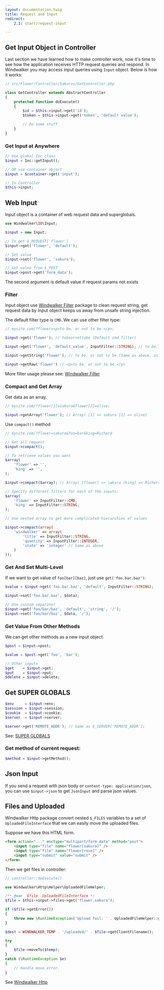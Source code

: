 ```yaml
---
layout: documentation.twig
title: Request and Input
redirect:
    2.1: start/request-input 

---
```


## Get Input Object in Controller

Last section we have learned how to make controller work, now it's time to see how the application receives HTTP request queries and respond.
In Windwalker you may access input queries using `Input` object. Below is how it works:

``` php
// src/Flower/Controller/Sakuras/GetController.php

class GetController extends AbstractController
{
	protected function doExecute()
	{
		$id = $this->input->get('id');
		$token = $this->input->get('token', 'default value');

		// Do some stuff
	}
}
```

### Get Input at Anywhere

``` php
// Use global Ioc class
$input = Ioc::getInput();

// OR use container object
$input = $container->get('input');

// In Controller
$this->input;
```

## Web Input

Input object is a container of web request data and superglobals.

``` php
use Windwalker\IO\Input;

$input = new Input;

// To get $_REQUEST['flower']
$input->get('flower', 'default');

// Set value
$input->set('flower', 'sakura');

// Get value from $_POST
$input->post->get('form_data');
```

The second argument is default value if request params not exists

### Filter

Input object use [Windwalker Filter](https://github.com/ventoviro/windwalker-filter) package to clean request string,
get request data by Input object keeps us away from unsafe string injection.

The default filter type is `CMD`. We can use other filter type:

``` php
// mysite.com/?flower=<p>to be, or not to be.</p>;

$input->get('flower'); // tobeornottobe (Default cmd filter)

$input->get('flower', 'default_value', InputFilter::STRING); // to be, or not to be

$input->getString('flower'); // to be, or not to be (Same as above, using magic method)

$input->getRaw('flower') // <p>to be, or not to be.</p>
```

More filter usage please see: [Windwalker Filter](https://github.com/ventoviro/windwalker-filter)

### Compact and Get Array

Get data as an array.

``` php
// mysite.com/?flower[1]=sakura&flower[2]=olive;

$input->getArray('flower'); // Array( [1] => sakura [2] => olive)
```

Use `compact()` method

``` php
// mysite.com/?flower=sakura&foo=bar&king=Richard

// Get all request
$input->compact();

// To retrieve values you want
$array(
    'flower' => '',
    'king' => '',
);

$input->compact($array); // Array( [flower] => sakura [king] => Richard)

// Specify different filters for each of the inputs:
$array(
    'flower' => InputFilter::CMD,
    'king' => InputFilter::STRING,
);

// Use nested array to get more complicated hierarchies of values

$input->compact(array(
    'windwalker' => array(
        'title' => InputFilter::STRING,
        'quantity' => InputFilter::INTEGER,
        'state' => 'integer' // Same as above
    )
));
```

### Get And Set Multi-Level

If we want to get value of `foo[bar][baz]`, just use `get('foo.bar.baz')`:

``` php
$value = $input->get('foo.bar.baz', 'default', InputFilter::STRING);

$input->set('foo.bar.baz', $data);

// Use custom separator
$input->get('foo/bar/baz', 'default', 'string', '/');
$input->set('foo/bar/baz', $data, '/');
```

### Get Value From Other Methods

We can get other methods as a new input object.

``` php
$post = $input->post;

$value = $post->get('foo', 'bar');

// Other inputs
$get    = $input->get;
$put    = $input->put;
$delete = $input->delete;
```

## Get SUPER GLOBALS

``` php
$env     = $input->env;
$session = $input->session;
$cookie  = $input->cookie;
$server  = $input->server;

$server->get('REMOTE_ADDR'); // Same as $_SERVER['REMOTE_ADDR'];
```

See: [SUPER GLOBALS](http://php.net/manual/en/language.variables.superglobals.php)

### Get method of current request:

``` php
$method = $input->getMethod();
```

## Json Input

If you send a request with json body or `content-type: application/json`, you can use `$input->json` to
get `JsonInput` and parse json values.

## Files and Uploaded

Windwalker Http package convert nested `$_FILES` variables to a set of `UploadedFileInterface` that we can easily move the uploaded files.

Suppose we have this HTML form.

``` html
<form action="..." enctype="multipart/form-data" method="post">
    <input type="file" name="flower[sakura]" />
    <input type="file" name="flower[rose]" />
    <input type="submit" value="submit" />
</form>
```

Then we get files in controller:

``` php
// controller::doExecute()

use Windwalker\Http\Helper\UploadedFileHelper;

/** @var  $file  UploadedFileInterface */
$file = $this->input->files->get('flower.sakura');

if ($file->getError())
{
    throw new \RuntimeException('Upload fail: ' . UploadedFileHelper::getUploadMessage($file->getError()), 500);
}

$dest = WINDWALKER_TEMP . '/uploaded/' . $file->getClientFilename();

try
{
    $file->moveTo($temp);
}
catch (\RuntimeException $e)
{
    // Handle move error.
}
```

See [Windwalker Http](https://github.com/ventoviro/windwalker-http)
